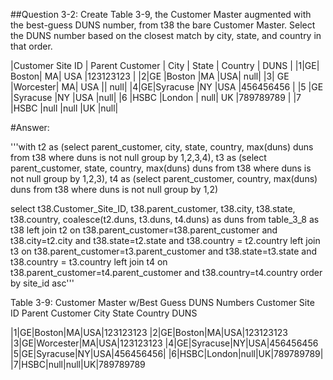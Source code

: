 ##Question 3-2: 
Create Table 3-9, the Customer Master augmented with the best-guess DUNS number, from t38 the bare Customer Master.  Select the DUNS number based on the closest match by city, state, and country in that order.


|Customer Site ID | Parent Customer | City | State | Country | DUNS |
|1|GE| Boston| MA| USA |123123123 |
|2|GE |Boston |MA |USA| null|
|3| GE |Worcester| MA| USA || null|
|4|GE|Syracuse |NY |USA |456456456 |
|5 |GE |Syracuse |NY |USA |null|
|6 |HSBC |London | null|  UK |789789789 |
|7 |HSBC |null |null |UK |null|

#Answer:

'''with t2 as (select parent_customer, city, state, country, max(duns) duns
from t38
where duns is not null
group by 1,2,3,4),
t3 as (select parent_customer, state, country, max(duns) duns
from t38
where duns is not null
group by 1,2,3),
t4 as (select parent_customer, country, max(duns) duns
from t38
where duns is not null
group by 1,2)

select t38.Customer_Site_ID, t38.parent_customer, t38.city, t38.state, t38.country, coalesce(t2.duns, t3.duns, t4.duns) as duns
from table_3_8 as t38
left join t2 on t38.parent_customer=t38.parent_customer and t38.city=t2.city and t38.state=t2.state and t38.country = t2.country
left join t3 on t38.parent_customer=t3.parent_customer and t38.state=t3.state and t38.country = t3.country
left join t4 on t38.parent_customer=t4.parent_customer and t38.country=t4.country
order by site_id asc'''


Table 3-9:  Customer Master w/Best Guess DUNS Numbers
Customer Site ID Parent Customer City State Country DUNS

|1|GE|Boston|MA|USA|123123123
|2|GE|Boston|MA|USA|123123123
|3|GE|Worcester|MA|USA|123123123
|4|GE|Syracuse|NY|USA|456456456
|5|GE|Syracuse|NY|USA|456456456|
|6|HSBC|London|null|UK|789789789|
|7|HSBC|null|null|UK|789789789

